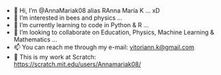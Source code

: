 - 👋 Hi, I’m @AnnaMariak08 alias RAnna María K ... xD
- 👀 I’m interested in bees and physics ...
- 🌱 I’m currently learning to code in Python & R ...
- 💞️ I’m looking to collaborate on Education, Physics, Machine Learning & Mathematics ...
- 📫 You can reach me through my e-mail: vitoriann.k@gmail.com
- 🚀 This is my work at Scratch: https://scratch.mit.edu/users/Annamariak08/

<!---
AnnaMariak08/AnnaMariak08 is a ✨ special ✨ repository because its `README.md` (this file) appears on your GitHub profile.
You can click the Preview link to take a look at your changes.
--->
